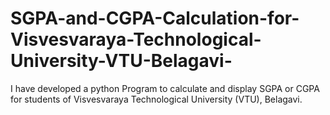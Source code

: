 # SGPA-and-CGPA-Calculation-for-Visvesvaraya-Technological-University-VTU-Belagavi-
I have developed a python Program to calculate and display SGPA or CGPA for students of Visvesvaraya Technological University (VTU), Belagavi.
